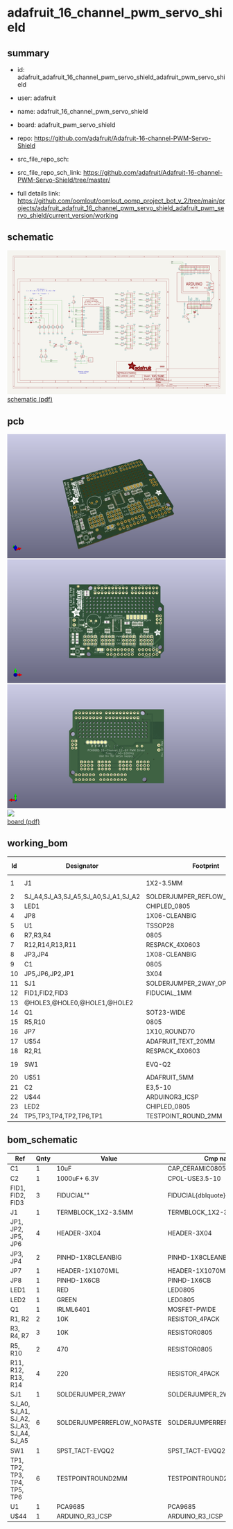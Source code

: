# adafruit_16_channel_pwm_servo_shield
 
## summary 
* id: adafruit_adafruit_16_channel_pwm_servo_shield_adafruit_pwm_servo_shield
* user: adafruit
* name: adafruit_16_channel_pwm_servo_shield
* board: adafruit_pwm_servo_shield
* repo: https://github.com/adafruit/Adafruit-16-channel-PWM-Servo-Shield



* src_file_repo_sch: 
* src_file_repo_sch_link: https://github.com/adafruit/Adafruit-16-channel-PWM-Servo-Shield/tree/master/
* full details link: https://github.com/oomlout/oomlout_oomp_project_bot_v_2/tree/main/projects/adafruit_adafruit_16_channel_pwm_servo_shield_adafruit_pwm_servo_shield/current_version/working  

## schematic  
![](working_schematic_600.png)  
[schematic (pdf)](working_schematic.pdf) 






















## pcb  
![](working_3d_600.png) 
![](working_3d_front_600.png)  
![](working_3d_back_600.png)  
![](working_600.png)  
[board (pdf)](working.pdf)  

## working_bom
| Id | Designator | Footprint | Quantity | Designation | Supplier and ref |  | None | 
| --- | --- | --- | --- | --- | --- | --- | --- | 
| 1 | J1 | 1X2-3.5MM | 1 | TERMBLOCK_1X2-3.5MM |  |  | [''] | 
| 2 | SJ_A4,SJ_A3,SJ_A5,SJ_A0,SJ_A1,SJ_A2 | SOLDERJUMPER_REFLOW_NOPASTE | 6 |  |  |  | [''] | 
| 3 | LED1 | CHIPLED_0805 | 1 | RED |  |  | [''] | 
| 4 | JP8 | 1X06-CLEANBIG | 1 |  |  |  | [''] | 
| 5 | U1 | TSSOP28 | 1 | PCA9685 |  |  | [''] | 
| 6 | R7,R3,R4 | 0805 | 3 | 10K |  |  | [''] | 
| 7 | R12,R14,R13,R11 | RESPACK_4X0603 | 4 | 220 |  |  | [''] | 
| 8 | JP3,JP4 | 1X08-CLEANBIG | 2 |  |  |  | [''] | 
| 9 | C1 | 0805 | 1 | 10uF |  |  | [''] | 
| 10 | JP5,JP6,JP2,JP1 | 3X04 | 4 |  |  |  | [''] | 
| 11 | SJ1 | SOLDERJUMPER_2WAY_OPEN_NOPASTE | 1 |  |  |  | [''] | 
| 12 | FID1,FID2,FID3 | FIDUCIAL_1MM | 3 | FIDUCIAL" |  |  | [''] | 
| 13 | @HOLE3,@HOLE0,@HOLE1,@HOLE2 |  | 4 |  |  |  | [''] | 
| 14 | Q1 | SOT23-WIDE | 1 | IRLML6401 |  |  | [''] | 
| 15 | R5,R10 | 0805 | 2 | 470 |  |  | [''] | 
| 16 | JP7 | 1X10_ROUND70 | 1 |  |  |  | [''] | 
| 17 | U$54 | ADAFRUIT_TEXT_20MM | 1 |  |  |  | [''] | 
| 18 | R2,R1 | RESPACK_4X0603 | 2 | 10K |  |  | [''] | 
| 19 | SW1 | EVQ-Q2 | 1 | SPST_TACT-EVQQ2 |  |  | [''] | 
| 20 | U$51 | ADAFRUIT_5MM | 1 |  |  |  | [''] | 
| 21 | C2 | E3,5-10 | 1 | 1000uF+ 6.3V |  |  | [''] | 
| 22 | U$44 | ARDUINOR3_ICSP | 1 | ARDUINO_R3_ICSP |  |  | [''] | 
| 23 | LED2 | CHIPLED_0805 | 1 | GREEN |  |  | [''] | 
| 24 | TP5,TP3,TP4,TP2,TP6,TP1 | TESTPOINT_ROUND_2MM | 6 |  |  |  | [''] | 


## bom_schematic
| Ref | Qnty | Value | Cmp name | Footprint | Description | Vendor | DNP | 
| --- | --- | --- | --- | --- | --- | --- | --- | 
| C1 | 1 | 10uF | CAP_CERAMIC0805 | working:0805 |  |  |  | 
| C2 | 1 | 1000uF+ 6.3V | CPOL-USE3.5-10 | working:E3,5-10 |  |  |  | 
| FID1, FID2, FID3 | 3 | FIDUCIAL"" | FIDUCIAL{dblquote}{dblquote} | working:FIDUCIAL_1MM |  |  |  | 
| J1 | 1 | TERMBLOCK_1X2-3.5MM | TERMBLOCK_1X2-3.5MM | working:1X2-3.5MM |  |  |  | 
| JP1, JP2, JP5, JP6 | 4 | HEADER-3X04 | HEADER-3X04 | working:3X04 |  |  |  | 
| JP3, JP4 | 2 | PINHD-1X8CLEANBIG | PINHD-1X8CLEANBIG | working:1X08-CLEANBIG |  |  |  | 
| JP7 | 1 | HEADER-1X1070MIL | HEADER-1X1070MIL | working:1X10_ROUND70 |  |  |  | 
| JP8 | 1 | PINHD-1X6CB | PINHD-1X6CB | working:1X06-CLEANBIG |  |  |  | 
| LED1 | 1 | RED | LED0805 | working:CHIPLED_0805 |  |  |  | 
| LED2 | 1 | GREEN | LED0805 | working:CHIPLED_0805 |  |  |  | 
| Q1 | 1 | IRLML6401 | MOSFET-PWIDE | working:SOT23-WIDE |  |  |  | 
| R1, R2 | 2 | 10K | RESISTOR_4PACK | working:RESPACK_4X0603 |  |  |  | 
| R3, R4, R7 | 3 | 10K | RESISTOR0805 | working:0805 |  |  |  | 
| R5, R10 | 2 | 470 | RESISTOR0805 | working:0805 |  |  |  | 
| R11, R12, R13, R14 | 4 | 220 | RESISTOR_4PACK | working:RESPACK_4X0603 |  |  |  | 
| SJ1 | 1 | SOLDERJUMPER_2WAY | SOLDERJUMPER_2WAY | working:SOLDERJUMPER_2WAY_OPEN_NOPASTE |  |  |  | 
| SJ_A0, SJ_A1, SJ_A2, SJ_A3, SJ_A4, SJ_A5 | 6 | SOLDERJUMPERREFLOW_NOPASTE | SOLDERJUMPERREFLOW_NOPASTE | working:SOLDERJUMPER_REFLOW_NOPASTE |  |  |  | 
| SW1 | 1 | SPST_TACT-EVQQ2 | SPST_TACT-EVQQ2 | working:EVQ-Q2 |  |  |  | 
| TP1, TP2, TP3, TP4, TP5, TP6 | 6 | TESTPOINTROUND2MM | TESTPOINTROUND2MM | working:TESTPOINT_ROUND_2MM |  |  |  | 
| U1 | 1 | PCA9685 | PCA9685 | working:TSSOP28 |  |  |  | 
| U$44 | 1 | ARDUINO_R3_ICSP | ARDUINO_R3_ICSP | working:ARDUINOR3_ICSP |  |  |  | 



